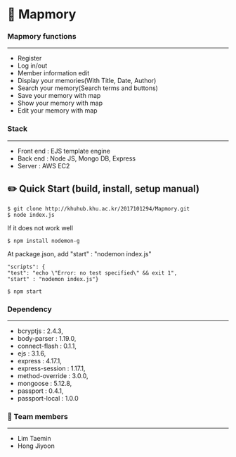 # 📒 Mapmory

### Mapmory functions
-----------------
+ Register
+ Log in/out
+ Member information edit
+ Display your memories(With Title, Date, Author)
+ Search your memory(Search terms and buttons)
+ Save your memory with map
+ Show your memory with map
+ Edit your memory with map

### Stack
-----------------
+ Front end : EJS template engine
+ Back end : Node JS, Mongo DB, Express
+ Server : AWS EC2

## ✏️ Quick Start (build, install, setup manual)

    $ git clone http://khuhub.khu.ac.kr/2017101294/Mapmory.git
    $ node index.js

If it does not work well

    $ npm install nodemon-g

At package.json, add "start" : "nodemon index.js"
    
    "scripts": {
    "test": "echo \"Error: no test specified\" && exit 1",
    "start" : "nodemon index.js"}

    $ npm start

### Dependency
-----------------

+ bcryptjs : 2.4.3,
+ body-parser : 1.19.0,
+ connect-flash : 0.1.1,
+ ejs : 3.1.6,
+ express : 4.17.1,
+ express-session : 1.17.1,
+ method-override : 3.0.0,
+ mongoose : 5.12.8,
+ passport : 0.4.1,
+ passport-local : 1.0.0

### 👬 Team members
-----------------
+ Lim Taemin
+ Hong Jiyoon